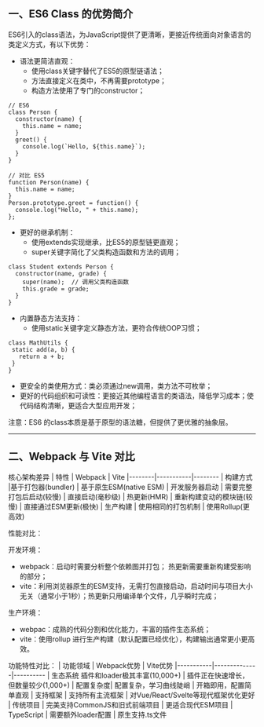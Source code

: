 ## 一、ES6 Class 的优势简介

ES6引入的class语法，为JavaScript提供了更清晰，更接近传统面向对象语言的类定义方式，有以下优势：
- 语法更简洁直观：
   - 使用class关键字替代了ES5的原型链语法；
   - 方法直接定义在类中，不再需要prototype；
   - 构造方法使用了专门的constructor；
```
// ES6
class Person {
  constructor(name) {
    this.name = name;
  }
  greet() {
    console.log(`Hello, ${this.name}`);
  }
}

// 对比 ES5
function Person(name) {
  this.name = name;
}
Person.prototype.greet = function() {
  console.log("Hello, " + this.name);
};
```

- 更好的继承机制：
   - 使用extends实现继承，比ES5的原型链更直观；
   - super关键字简化了父类构造函数和方法的调用；
 
```
class Student extends Person {
  constructor(name, grade) {
    super(name);  // 调用父类构造函数
    this.grade = grade;
  }
}
```

- 内置静态方法支持：
   - 使用static关键字定义静态方法，更符合传统OOP习惯；
 ```
class MathUtils {
  static add(a, b) {
    return a + b;
  }
}
```

- 更安全的类使用方式：类必须通过new调用，类方法不可枚举；
- 更好的代码组织和可读性：更接近其他编程语言的类语法，降低学习成本；使代码结构清晰，更适合大型应用开发；

注意：ES6 的class本质是基于原型的语法糖，但提供了更优雅的抽象层。

---

## 二、Webpack 与 Vite 对比
核心架构差异
| 特性	| Webpack	| Vite
|--------|-----------|--------
| 构建方式	|基于打包器(bundler)	| 基于原生ESM(native ESM)
| 开发服务器启动	| 需要完整打包后启动(较慢)	| 直接启动(毫秒级)
| 热更新(HMR)	| 重新构建变动的模块链(较慢)	| 直接通过ESM更新(极快)
| 生产构建	| 使用相同的打包机制	| 使用Rollup(更高效)

性能对比：

开发环境：
- webpack：启动时需要分析整个依赖图并打包； 热更新需要重新构建受影响的部分；
- vite：利用浏览器原生的ESM支持，无需打包直接启动，启动时间与项目大小无关（通常小于1秒）；热更新只用编译单个文件，几乎瞬时完成；

生产环境：
- webpac：成熟的代码分割和优化能力，丰富的插件生态系统；
- vite：使用rollup 进行生产构建（默认配置已经优化），构建输出通常更小更高效。

功能特性对比：
| 功能领域	| Webpack优势	| Vite优势
|-----------|--------------|----------
| 生态系统	插件和loader极其丰富(10,000+)	| 插件正在快速增长，但数量较少(1,000+)
| 配置复杂度| 	配置复杂，学习曲线陡峭	| 开箱即用，配置简单直观
| 支持框架	| 支持所有主流框架	| 对Vue/React/Svelte等现代框架优化更好
| 传统项目	| 完美支持CommonJS和旧式前端项目	| 更适合现代ESM项目
| TypeScript	| 需要额外loader配置	| 原生支持.ts文件






